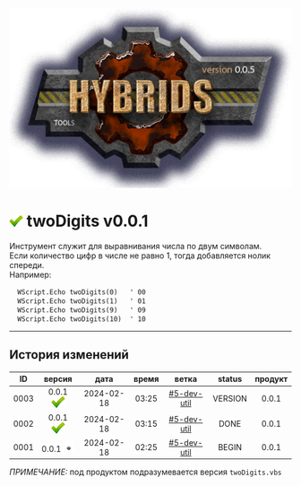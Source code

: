 [![logo](../logo.png)](../docs.md "documentation") 

[M]: ../docs.md        "родитель"
[P]: ../icons/progress.png  "в процессе..."
[S]: ../icons/success.png   "ошибок не обнаружено"
[E]: ../icons/empty.png     "нет данных"

[![S]][M] twoDigits v0.0.1
==========================
Инструмент служит для выравнивания числа по двум символам.  
Если количество цифр в числе не равно 1, тогда добавляется нолик спереди.  
Например:  

```vbs
  WScript.Echo twoDigits(0)   ' 00
  WScript.Echo twoDigits(1)   ' 01
  WScript.Echo twoDigits(9)   ' 09
  WScript.Echo twoDigits(10)  ' 10
```

--------------------------------------------------------------------------------

История изменений 
-----------------

| **ID** |      версия     |    дата    | время |     ветка     | status  | продукт |  
|:------:|:---------------:|:----------:|:-----:|:-------------:|:-------:|:-------:|  
|  0003  | 0.0.1 [![S]][M] | 2024-02-18 | 03:25 | [#5-dev-util] | VERSION |  0.0.1  |  
|  0002  | 0.0.1 [![S]][M] | 2024-02-18 | 03:15 | [#5-dev-util] |  DONE   |  0.0.1  |  
|  0001  | 0.0.1 [![E]][M] | 2024-02-18 | 02:25 | [#5-dev-util] |  BEGIN  |  0.0.1  |  

*ПРИМЕЧАНИЕ:* под продуктом подразумевается версия `twoDigits.vbs`  

[#5-dev-util]: ../history.md#-v005-dev
